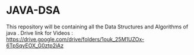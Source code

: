 # JAVA-DSA
This repository will be containing all the Data Structures and Algorithms of java . 
Drive link for Videos : https://drive.google.com/drive/folders/1ouk_25M1UZOx-6TpSqyEOX_G0ztp2iAz
